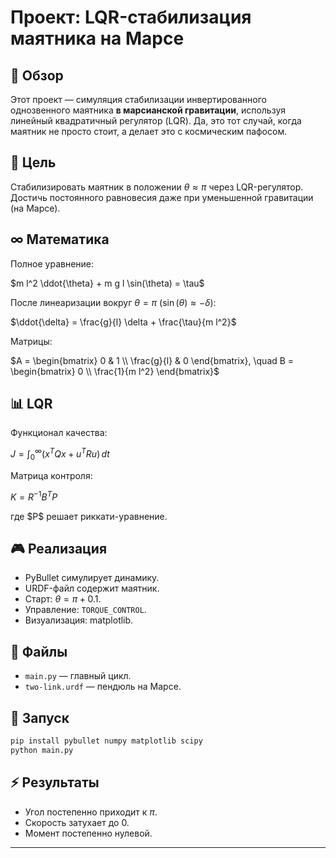 # Проект: LQR-стабилизация маятника на Марсе

## 🌌 Обзор

Этот проект — симуляция стабилизации инвертированного однозвенного маятника **в марсианской гравитации**, используя линейный квадратичный регулятор (LQR). Да, это тот случай, когда маятник не просто стоит, а делает это с космическим пафосом.

## 🌟 Цель

Стабилизировать маятник в положении $\theta \approx \pi$ через LQR-регулятор. Достичь постоянного равновесия даже при уменьшенной гравитации (на Марсе).

## ∞ Математика

Полное уравнение:

$m l^2 \ddot{\theta} + m g l \sin(\theta) = \tau$

После линеаризации вокруг $\theta = \pi$ ($\sin(\theta) \approx -\delta$):

$\ddot{\delta} = \frac{g}{l} \delta + \frac{\tau}{m l^2}$

Матрицы:

$A = \begin{bmatrix} 0 & 1 \\ \frac{g}{l} & 0 \end{bmatrix}, \quad B = \begin{bmatrix} 0 \\ \frac{1}{m l^2} \end{bmatrix}$

## 📊 LQR

Функционал качества:

$J = \int_0^\infty (x^T Q x + u^T R u) \, dt$

Матрица контроля:

$K = R^{-1} B^T P$

где \$P\$ решает риккати-уравнение.

## 🎮 Реализация

* PyBullet симулирует динамику.
* URDF-файл содержит маятник.
* Старт: $\theta = \pi + 0.1$.
* Управление: `TORQUE_CONTROL`.
* Визуализация: matplotlib.

## 🚀 Файлы

* `main.py` — главный цикл.
* `two-link.urdf` — пендюль на Марсе.

## 🔧 Запуск

```bash
pip install pybullet numpy matplotlib scipy
python main.py
```

## ⚡ Результаты

* Угол постепенно приходит к $\pi$.
* Скорость затухает до 0.
* Момент постепенно нулевой.

---
